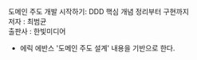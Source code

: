 도메인 주도 개발 시작하기: DDD 핵심 개념 정리부터 구현까지 </br>
저자 : 최범균 </br>
출판사 : 한빛미디어

- 에릭 에반스 '도메인 주도 설계' 내용을 기반으로 한다.